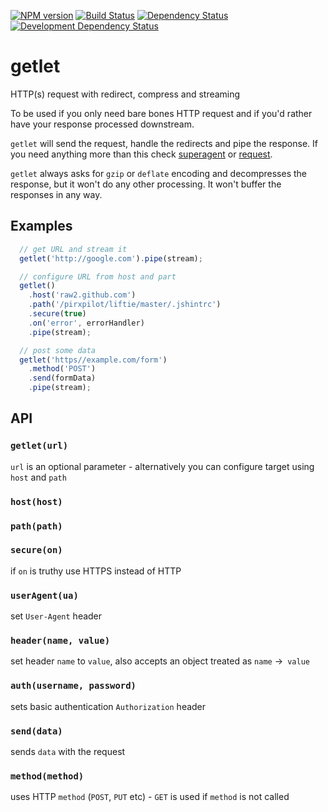 [![NPM version][npm-image]][npm-url]
[![Build Status][travis-image]][travis-url]
[![Dependency Status][deps-image]][deps-url]
[![Development Dependency Status][dev-deps-image]][dev-deps-url]


# getlet

HTTP(s) request with redirect, compress and streaming

To be used if you only need bare bones HTTP request and if you'd rather have your response processed downstream.

`getlet` will send the request, handle the redirects and pipe the response.
If you need anything more than this check [superagent] or [request].

`getlet` always asks for `gzip` or `deflate` encoding and decompresses the response,
but it won't do any other processing. It won't buffer the responses in any way.

## Examples

```javascript
  // get URL and stream it
  getlet('http://google.com').pipe(stream);

  // configure URL from host and part
  getlet()
    .host('raw2.github.com')
    .path('/pirxpilot/liftie/master/.jshintrc')
    .secure(true)
    .on('error', errorHandler)
    .pipe(stream);

  // post some data
  getlet('https//example.com/form')
    .method('POST')
    .send(formData)
    .pipe(stream);

```

## API


### `getlet(url)`

`url` is an optional parameter - alternatively you can configure target using `host` and `path`

### `host(host)`

### `path(path)`

### `secure(on)`

if `on` is truthy use HTTPS instead of HTTP

### `userAgent(ua)`

set `User-Agent` header

### `header(name, value)`

set header `name` to `value`, also accepts an object treated as `name` ->` value`

### `auth(username, password)`

sets basic authentication `Authorization` header

### `send(data)`

sends `data` with the request

### `method(method)`

uses HTTP `method` (`POST`, `PUT` etc) - `GET` is used if `method` is not called


[request]: https://github.com/mikeal/request
[superagent]: http://visionmedia.github.io/superagent/

[npm-image]: https://img.shields.io/npm/v/getlet.svg
[npm-url]: https://npmjs.org/package/getlet

[travis-image]: https://img.shields.io/travis/pirxpilot/getlet.svg
[travis-url]: https://travis-ci.org/pirxpilot/getlet

[deps-image]: https://img.shields.io/david/pirxpilot/getlet.svg
[deps-url]: https://david-dm.org/pirxpilot/getlet

[dev-deps-image]: https://img.shields.io/david/dev/pirxpilot/getlet.svg
[dev-deps-url]: https://david-dm.org/pirxpilot/getlet?type=dev
